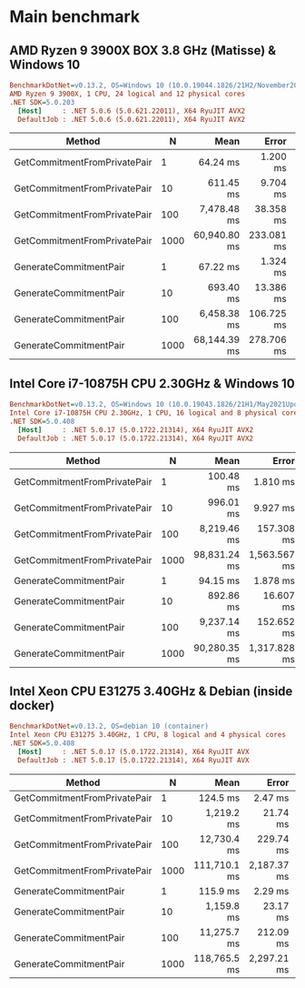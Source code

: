 # Main benchmark
## AMD Ryzen 9 3900X BOX 3.8 GHz (Matisse) & Windows 10 
```ini
BenchmarkDotNet=v0.13.2, OS=Windows 10 (10.0.19044.1826/21H2/November2021Update)
AMD Ryzen 9 3900X, 1 CPU, 24 logical and 12 physical cores
.NET SDK=5.0.203
  [Host]     : .NET 5.0.6 (5.0.621.22011), X64 RyuJIT AVX2
  DefaultJob : .NET 5.0.6 (5.0.621.22011), X64 RyuJIT AVX2
```

|                       Method |    N |         Mean |      Error |     StdDev |
|----------------------------- |----- |-------------:|-----------:|-----------:|
| GetCommitmentFromPrivatePair |    1 |     64.24 ms |   1.200 ms |   1.064 ms |
| GetCommitmentFromPrivatePair |   10 |    611.45 ms |   9.704 ms |   8.602 ms |
| GetCommitmentFromPrivatePair |  100 |  7,478.48 ms |  38.358 ms |  32.030 ms |
| GetCommitmentFromPrivatePair | 1000 | 60,940.80 ms | 233.081 ms | 218.024 ms |
|       GenerateCommitmentPair |    1 |     67.22 ms |   1.324 ms |   2.765 ms |
|       GenerateCommitmentPair |   10 |    693.40 ms |  13.386 ms |  17.870 ms |
|       GenerateCommitmentPair |  100 |  6,458.38 ms | 106.725 ms |  94.609 ms |
|       GenerateCommitmentPair | 1000 | 68,144.39 ms | 278.706 ms | 260.702 ms |

## Intel Core i7-10875H CPU 2.30GHz & Windows 10
```ini
BenchmarkDotNet=v0.13.2, OS=Windows 10 (10.0.19043.1826/21H1/May2021Update)
Intel Core i7-10875H CPU 2.30GHz, 1 CPU, 16 logical and 8 physical cores
.NET SDK=5.0.408
  [Host]     : .NET 5.0.17 (5.0.1722.21314), X64 RyuJIT AVX2
  DefaultJob : .NET 5.0.17 (5.0.1722.21314), X64 RyuJIT AVX2
```

|                       Method |    N |         Mean |        Error |       StdDev |
|----------------------------- |----- |-------------:|-------------:|-------------:|
| GetCommitmentFromPrivatePair |    1 |    100.48 ms |     1.810 ms |     2.653 ms |
| GetCommitmentFromPrivatePair |   10 |    996.01 ms |     9.927 ms |     8.800 ms |
| GetCommitmentFromPrivatePair |  100 |  8,219.46 ms |   157.308 ms |   174.848 ms |
| GetCommitmentFromPrivatePair | 1000 | 98,831.24 ms | 1,563.567 ms | 1,462.562 ms |
|       GenerateCommitmentPair |    1 |     94.15 ms |     1.878 ms |     4.712 ms |
|       GenerateCommitmentPair |   10 |    892.86 ms |    16.607 ms |    15.534 ms |
|       GenerateCommitmentPair |  100 |  9,237.14 ms |   152.652 ms |   135.322 ms |
|       GenerateCommitmentPair | 1000 | 90,280.35 ms | 1,317.828 ms | 1,168.220 ms |

## Intel Xeon CPU E31275 3.40GHz & Debian (inside docker)
```ini
BenchmarkDotNet=v0.13.2, OS=debian 10 (container)
Intel Xeon CPU E31275 3.40GHz, 1 CPU, 8 logical and 4 physical cores
.NET SDK=5.0.408
  [Host]     : .NET 5.0.17 (5.0.1722.21314), X64 RyuJIT AVX
  DefaultJob : .NET 5.0.17 (5.0.1722.21314), X64 RyuJIT AVX
```

|                       Method |    N |         Mean |       Error |      StdDev |       Median |
|----------------------------- |----- |-------------:|------------:|------------:|-------------:|
| GetCommitmentFromPrivatePair |    1 |     124.5 ms |     2.47 ms |     2.19 ms |     124.5 ms |
| GetCommitmentFromPrivatePair |   10 |   1,219.2 ms |    21.74 ms |    20.33 ms |   1,222.9 ms |
| GetCommitmentFromPrivatePair |  100 |  12,730.4 ms |   229.74 ms |   479.56 ms |  12,541.5 ms |
| GetCommitmentFromPrivatePair | 1000 | 111,710.1 ms | 2,187.37 ms | 2,246.27 ms | 111,274.2 ms |
|       GenerateCommitmentPair |    1 |     115.9 ms |     2.29 ms |     5.71 ms |     116.8 ms |
|       GenerateCommitmentPair |   10 |   1,159.8 ms |    23.17 ms |    49.87 ms |   1,158.6 ms |
|       GenerateCommitmentPair |  100 |  11,275.7 ms |   212.09 ms |   177.10 ms |  11,271.5 ms |
|       GenerateCommitmentPair | 1000 | 118,765.5 ms | 2,297.21 ms | 2,256.17 ms | 118,622.2 ms |

